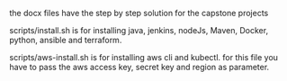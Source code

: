 the docx files have the step by step solution for the capstone projects

scripts/install.sh is for installing java, jenkins, nodeJs, Maven, Docker, python, ansible and terraform.

scripts/aws-install.sh is for installing aws cli and kubectl. for this file you have to pass the aws access key, secret key and region as parameter.

